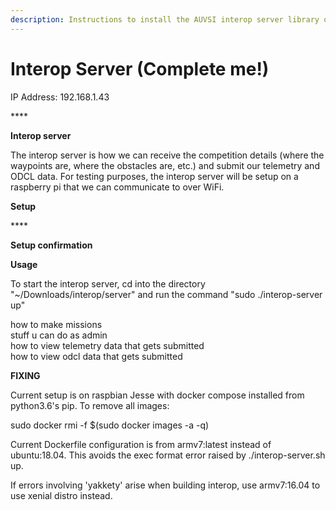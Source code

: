 ```yaml
---
description: Instructions to install the AUVSI interop server library on a raspberry pi
---
```


# Interop Server \(Complete me!\)

IP Address: 192.168.1.43

\*\*\*\*

**Interop server**

The interop server is how we can receive the competition details \(where the waypoints are, where the obstacles are, etc.\) and submit our telemetry and ODCL data. For testing purposes, the interop server will be setup on a raspberry pi that we can communicate to over WiFi.

**Setup**

\*\*\*\*

**Setup confirmation**



**Usage**

To start the interop server, cd into the directory "~/Downloads/interop/server" and run the command "sudo ./interop-server up"

how to make missions  
stuff u can do as admin  
how to view telemetry data that gets submitted  
how to view odcl data that gets submitted

**FIXING**

Current setup is on raspbian Jesse with docker compose installed from python3.6's pip. To remove all images:

sudo docker rmi -f $\(sudo docker images -a -q\)

Current Dockerfile configuration is from armv7:latest instead of ubuntu:18.04. This avoids the exec format error raised by ./interop-server.sh up. 

If errors involving 'yakkety' arise when building interop, use armv7:16.04 to use xenial distro instead.


